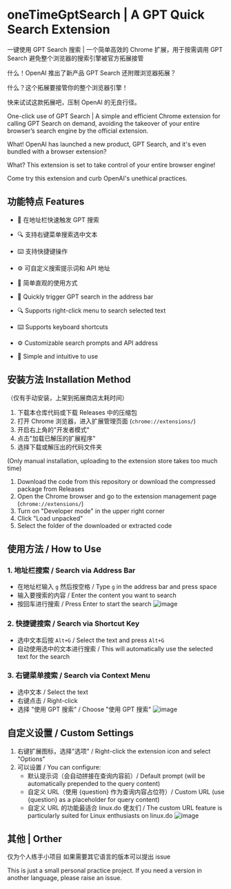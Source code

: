 # oneTimeGptSearch | A GPT Quick Search Extension

一键使用 GPT Search 搜索 | 一个简单高效的 Chrome 扩展，用于按需调用 GPT Search 避免整个浏览器的搜索引擎被官方拓展接管

什么！OpenAI 推出了新产品 GPT Search 还附赠浏览器拓展？

什么？这个拓展要接管你的整个浏览器引擎！

快来试试这款拓展吧，压制 OpenAI 的无良行径。


One-click use of GPT Search | A simple and efficient Chrome extension for calling GPT Search on demand, avoiding the takeover of your entire browser’s search engine by the official extension.

What! OpenAI has launched a new product, GPT Search, and it's even bundled with a browser extension?

What? This extension is set to take control of your entire browser engine!

Come try this extension and curb OpenAI's unethical practices.

## 功能特点 Features

- 🚀 在地址栏快速触发 GPT 搜索
- 🔍 支持右键菜单搜索选中文本
- ⌨️ 支持快捷键操作
- ⚙️ 可自定义搜索提示词和 API 地址
- 🎯 简单直观的使用方式

- 🚀 Quickly trigger GPT search in the address bar
- 🔍 Supports right-click menu to search selected text
- ⌨️ Supports keyboard shortcuts
- ⚙️ Customizable search prompts and API address
- 🎯 Simple and intuitive to use

## 安装方法 Installation Method
（仅有手动安装，上架到拓展商店太耗时间）
1. 下载本仓库代码或下载 Releases 中的压缩包
3. 打开 Chrome 浏览器，进入扩展管理页面 (`chrome://extensions/`)
4. 开启右上角的"开发者模式"
5. 点击"加载已解压的扩展程序"
6. 选择下载或解压出的代码文件夹

(Only manual installation, uploading to the extension store takes too much time)  
1. Download the code from this repository or download the compressed package from Releases  
3. Open the Chrome browser and go to the extension management page (`chrome://extensions/`)  
4. Turn on "Developer mode" in the upper right corner  
5. Click "Load unpacked"  
6. Select the folder of the downloaded or extracted code

## 使用方法 / How to Use

### 1. 地址栏搜索 / Search via Address Bar
- 在地址栏输入 `g` 然后按空格 / Type `g` in the address bar and press space
- 输入要搜索的内容 / Enter the content you want to search
- 按回车进行搜索  / Press Enter to start the search
![image](https://github.com/user-attachments/assets/846893dc-5da5-45c0-baef-823a153b748e)


### 2. 快捷键搜索 / Search via Shortcut Key
- 选中文本后按 `Alt+G` / Select the text and press `Alt+G`
- 自动使用选中的文本进行搜索 / This will automatically use the selected text for the search

### 3. 右键菜单搜索 / Search via Context Menu
- 选中文本 / Select the text
- 右键点击 / Right-click
- 选择 "使用 GPT 搜索" / Choose "使用 GPT 搜索"
![image](https://github.com/user-attachments/assets/e0ca8373-6ab1-4f33-bca0-38648b12e989)



## 自定义设置 / Custom Settings

1. 右键扩展图标，选择"选项" / Right-click the extension icon and select "Options"
2. 可以设置 / You can configure:
   - 默认提示词（会自动拼接在查询内容前）/ Default prompt (will be automatically prepended to the query content)
   - 自定义 URL（使用 {question} 作为查询内容占位符）/ Custom URL (use {question} as a placeholder for query content)
   - 自定义 URL 的功能最适合 linux.do 佬友们 / The custom URL feature is particularly suited for Linux enthusiasts on linux.do
![image](https://github.com/user-attachments/assets/fa0dd725-1f05-4802-9944-5cb4b95d6aae)


## 其他 | Orther

仅为个人练手小项目
如果需要其它语言的版本可以提出 issue

This is just a small personal practice project. If you need a version in another language, please raise an issue.


